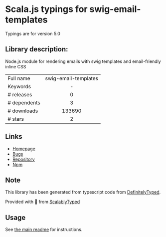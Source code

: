 
# Scala.js typings for swig-email-templates

Typings are for version 5.0

## Library description:
Node.js module for rendering emails with swig templates and email-friendly inline CSS

|                    |                 |
| ------------------ | :-------------: |
| Full name          | swig-email-templates |
| Keywords           | - |
| # releases         | 0 |
| # dependents       | 3 |
| # downloads        | 133690 |
| # stars            | 2 |

## Links
- [Homepage](https://github.com/andrewrk/swig-email-templates#readme)
- [Bugs](https://github.com/andrewrk/swig-email-templates/issues)
- [Repository](https://github.com/andrewrk/swig-email-templates)
- [Npm](https://www.npmjs.com/package/swig-email-templates)
    


## Note
This library has been generated from typescript code from [DefinitelyTyped](https://definitelytyped.org).

Provided with :purple_heart: from [ScalablyTyped](https://github.com/oyvindberg/ScalablyTyped)

## Usage
See [the main readme](../../readme.md) for instructions.


